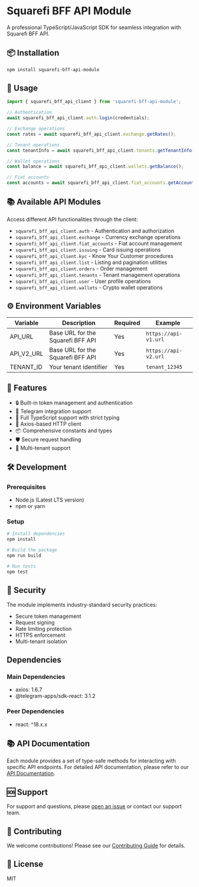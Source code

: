 # Squarefi BFF API Module

A professional TypeScript/JavaScript SDK for seamless integration with Squarefi BFF API.

## 📦 Installation

```bash
npm install squarefi-bff-api-module
```

## 🔧 Usage

```typescript
import { squarefi_bff_api_client } from 'squarefi-bff-api-module';

// Authentication
await squarefi_bff_api_client.auth.login(credentials);

// Exchange operations
const rates = await squarefi_bff_api_client.exchange.getRates();

// Tenant operations
const tenantInfo = await squarefi_bff_api_client.tenants.getTenantInfo();

// Wallet operations
const balance = await squarefi_bff_api_client.wallets.getBalance();

// Fiat accounts
const accounts = await squarefi_bff_api_client.fiat_accounts.getAccounts();
```

## 📚 Available API Modules

Access different API functionalities through the client:

- `squarefi_bff_api_client.auth` - Authentication and authorization
- `squarefi_bff_api_client.exchange` - Currency exchange operations
- `squarefi_bff_api_client.fiat_accounts` - Fiat account management
- `squarefi_bff_api_client.issuing` - Card issuing operations
- `squarefi_bff_api_client.kyc` - Know Your Customer procedures
- `squarefi_bff_api_client.list` - Listing and pagination utilities
- `squarefi_bff_api_client.orders` - Order management
- `squarefi_bff_api_client.tenants` - Tenant management operations
- `squarefi_bff_api_client.user` - User profile operations
- `squarefi_bff_api_client.wallets` - Crypto wallet operations

## ⚙️ Environment Variables

| Variable   | Description                       | Required | Example              |
| ---------- | --------------------------------- | -------- | -------------------- |
| API_URL    | Base URL for the Squarefi BFF API | Yes      | `https://api-v1.url` |
| API_V2_URL | Base URL for the Squarefi BFF API | Yes      | `https://api-v2.url` |
| TENANT_ID  | Your tenant identifier            | Yes      | `tenant_12345`       |

## 🚀 Features

- 🔒 Built-in token management and authentication
- 📱 Telegram integration support
- 💪 Full TypeScript support with strict typing
- 🔄 Axios-based HTTP client
- 📦 Comprehensive constants and types
- 🛡️ Secure request handling
- 🔑 Multi-tenant support

## 🛠️ Development

### Prerequisites

- Node.js (Latest LTS version)
- npm or yarn

### Setup

```bash
# Install dependencies
npm install

# Build the package
npm run build

# Run tests
npm test
```

## 🔐 Security

The module implements industry-standard security practices:

- Secure token management
- Request signing
- Rate limiting protection
- HTTPS enforcement
- Multi-tenant isolation

## Dependencies

### Main Dependencies

- axios: 1.6.7
- @telegram-apps/sdk-react: 3.1.2

### Peer Dependencies

- react: ^18.x.x

## 📚 API Documentation

Each module provides a set of type-safe methods for interacting with specific API endpoints. For detailed API documentation, please refer to our [API Documentation](link-to-your-docs).

## 🆘 Support

For support and questions, please [open an issue](link-to-issues) or contact our support team.

## 🤝 Contributing

We welcome contributions! Please see our [Contributing Guide](link-to-contributing) for details.

## 📄 License

MIT
